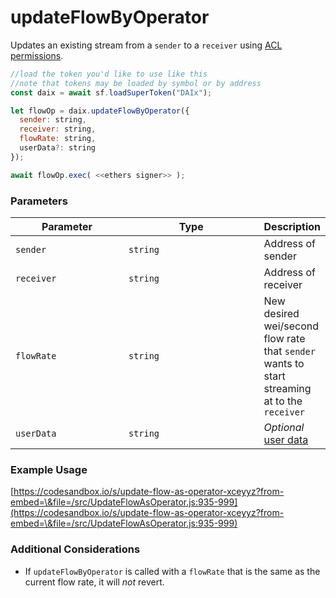 # updateFlowByOperator

Updates an existing stream from a `sender` to a `receiver` using [ACL permissions](../../more.../cfa-access-control-list-acl.md).

```javascript
//load the token you'd like to use like this 
//note that tokens may be loaded by symbol or by address
const daix = await sf.loadSuperToken("DAIx");

let flowOp = daix.updateFlowByOperator({
  sender: string,
  receiver: string,
  flowRate: string,
  userData?: string
});

await flowOp.exec( <<ethers signer>> );
```

### Parameters

<table><thead><tr><th width="182">Parameter</th><th width="231.33333333333331">Type</th><th>Description</th></tr></thead><tbody><tr><td><code>sender</code></td><td><code>string</code></td><td>Address of sender</td></tr><tr><td><code>receiver</code></td><td><code>string</code></td><td>Address of receiver</td></tr><tr><td><code>flowRate</code></td><td><code>string</code></td><td>New desired wei/second flow rate that <code>sender</code> wants to start streaming at to the <code>receiver</code></td></tr><tr><td><code>userData</code></td><td><code>string</code></td><td><em>Optional</em> <a href="https://docs.superfluid.finance/superfluid/developers/super-apps/user-data">user data</a></td></tr></tbody></table>

### Example Usage

[https://codesandbox.io/s/update-flow-as-operator-xceyyz?from-embed=\&file=/src/UpdateFlowAsOperator.js:935-999](https://codesandbox.io/s/update-flow-as-operator-xceyyz?from-embed=\&file=/src/UpdateFlowAsOperator.js:935-999)

### Additional Considerations

* If `updateFlowByOperator` is called with a `flowRate` that is the same as the current flow rate, it will _not_ revert.
